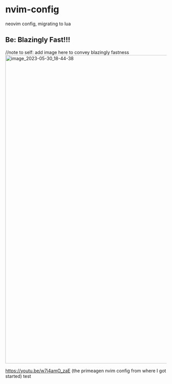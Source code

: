 # nvim-config
neovim config, migrating to lua

## Be: Blazingly Fast!!!

//note to self: add image here to convey blazingly fastness
<img width="960" alt="image_2023-05-30_18-44-38" src="https://github.com/NinnjA254/nvim_config/assets/72952862/2f7baadd-c3cc-4975-b3b4-d9f6c6309564">

https://youtu.be/w7i4amO_zaE (the primeagen nvim config from where I got started)
test
